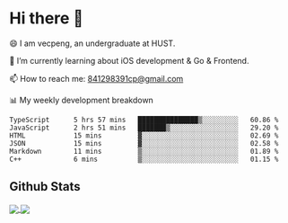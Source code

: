
# Hi there 👋
😄 I am vecpeng, an undergraduate at HUST.

🌱 I’m currently learning about iOS development & Go & Frontend.

📫 How to reach me: 841298391cp@gmail.com

📊 My weekly development breakdown
<!--START_SECTION:waka-->

```text
TypeScript      5 hrs 57 mins   ███████████████▒░░░░░░░░░   60.86 %
JavaScript      2 hrs 51 mins   ███████▒░░░░░░░░░░░░░░░░░   29.20 %
HTML            15 mins         ▓░░░░░░░░░░░░░░░░░░░░░░░░   02.69 %
JSON            15 mins         ▓░░░░░░░░░░░░░░░░░░░░░░░░   02.58 %
Markdown        11 mins         ▒░░░░░░░░░░░░░░░░░░░░░░░░   01.89 %
C++             6 mins          ▒░░░░░░░░░░░░░░░░░░░░░░░░   01.15 %
```

<!--END_SECTION:waka-->

## Github Stats
<a href="https://github.com/anuraghazra/github-readme-stats">
  <img align="center" src="https://github-readme-stats.vercel.app/api?username=vecpeng&count_private=true&hide=stars" />
</a>
<a href="https://github.com/anuraghazra/convoychat">
  <img align="center" src="https://github-readme-stats.vercel.app/api/top-langs/?username=vecpeng&layout=compact" />
</a>
